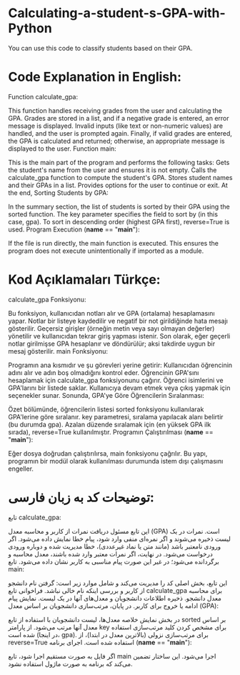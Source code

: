 # Calculating-a-student-s-GPA-with-Python
You can use this code to classify students based on their GPA.


# Code Explanation in English:
Function calculate_gpa:

This function handles receiving grades from the user and calculating the GPA.
Grades are stored in a list, and if a negative grade is entered, an error message is displayed.
Invalid inputs (like text or non-numeric values) are handled, and the user is prompted again.
Finally, if valid grades are entered, the GPA is calculated and returned; otherwise, an appropriate message is displayed to the user.
Function main:

This is the main part of the program and performs the following tasks:
Gets the student's name from the user and ensures it is not empty.
Calls the calculate_gpa function to compute the student's GPA.
Stores student names and their GPAs in a list.
Provides options for the user to continue or exit.
At the end, Sorting Students by GPA:

In the summary section, the list of students is sorted by their GPA using the sorted function.
The key parameter specifies the field to sort by (in this case, gpa).
To sort in descending order (highest GPA first), reverse=True is used.
Program Execution (__name__ == "__main__"):

If the file is run directly, the main function is executed. This ensures the program does not execute unintentionally if imported as a module.

# Kod Açıklamaları Türkçe:
calculate_gpa Fonksiyonu:

Bu fonksiyon, kullanıcıdan notları alır ve GPA (ortalama) hesaplamasını yapar.
Notlar bir listeye kaydedilir ve negatif bir not girildiğinde hata mesajı gösterilir.
Geçersiz girişler (örneğin metin veya sayı olmayan değerler) yönetilir ve kullanıcıdan tekrar giriş yapması istenir.
Son olarak, eğer geçerli notlar girilmişse GPA hesaplanır ve döndürülür; aksi takdirde uygun bir mesaj gösterilir.
main Fonksiyonu:

Programın ana kısmıdır ve şu görevleri yerine getirir:
Kullanıcıdan öğrencinin adını alır ve adın boş olmadığını kontrol eder.
Öğrencinin GPA'sını hesaplamak için calculate_gpa fonksiyonunu çağırır.
Öğrenci isimlerini ve GPA'larını bir listede saklar.
Kullanıcıya devam etmek veya çıkış yapmak için seçenekler sunar.
Sonunda, GPA'ye Göre Öğrencilerin Sıralanması:

Özet bölümünde, öğrencilerin listesi sorted fonksiyonu kullanılarak GPA'lerine göre sıralanır.
key parametresi, sıralama yapılacak alanı belirtir (bu durumda gpa).
Azalan düzende sıralamak için (en yüksek GPA ilk sırada), reverse=True kullanılmıştır.
Programın Çalıştırılması (__name__ == "__main__"):

Eğer dosya doğrudan çalıştırılırsa, main fonksiyonu çağrılır. Bu yapı, programın bir modül olarak kullanılması durumunda istem dışı çalışmasını engeller.

# توضیحات کد به زبان فارسی:
تابع calculate_gpa:

این تابع مسئول دریافت نمرات از کاربر و محاسبه معدل (GPA) است.
نمرات در یک لیست ذخیره می‌شوند و اگر نمره‌ای منفی وارد شود، پیام خطا نمایش داده می‌شود.
اگر ورودی نامعتبر باشد (مانند متن یا نماد غیرعددی)، خطا مدیریت شده و دوباره ورودی درخواست می‌شود.
در نهایت، اگر نمرات معتبر وارد شده باشند، معدل محاسبه و برگردانده می‌شود؛ در غیر این صورت پیام مناسبی به کاربر نشان داده می‌شود.
تابع main:

این تابع، بخش اصلی کد را مدیریت می‌کند و شامل موارد زیر است:
گرفتن نام دانشجو از کاربر و بررسی اینکه نام خالی نباشد.
فراخوانی تابع calculate_gpa برای محاسبه معدل دانشجو.
ذخیره اطلاعات دانشجویان و معدل‌های آنها در یک لیست.
نمایش پیام ادامه یا خروج برای کاربر.
در پایان، مرتب‌سازی دانشجویان بر اساس معدل (GPA):

در بخش نمایش خلاصه معدل‌ها، لیست دانشجویان با استفاده از تابع sorted بر اساس معدل آنها مرتب می‌شود.
از پارامتر key برای مشخص کردن کلید مرتب‌سازی استفاده شده است (در اینجا، gpa).
برای مرتب‌سازی نزولی (بالاترین معدل در ابتدا)، از reverse=True استفاده شده است.
اجرای برنامه (__name__ == "__main__"):

اگر فایل به صورت مستقیم اجرا شود، تابع main اجرا می‌شود. این ساختار تضمین می‌کند که برنامه به صورت ماژول استفاده نشود.
